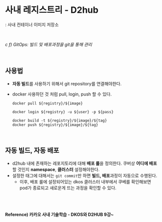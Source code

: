 # 사내 레지스트리 - D2hub

: 사내 컨테이너 이미지 저장소

<br>

*c f) GitOps: 빌드 및 배포과정을 git을 통해 관리*

<br>

## 사용법

* **자동 빌드**를 사용하기 위해서 git repository를 연결해야한다.

* docker 사용하던 것 처럼 pull, login, push 할 수 있다.

  ```shell
  docker pull ${registry}/${image}
  
  docker login ${registry} -u ${user} -p ${pass}
  
  docker build -t ${registry}/${image}/${tag}
  docker push ${registry}/${image}/${tag}
  ```

<br>

## 자동 빌드, 자동 배포

* d2hub 내에 존재하는 레포지토리에 대해 **배포 룰**을 정의한다. 쿠버상 **어디에 배포**할 것인지 **namespace**, **클러스터** 설정해야한다.
* 설정한 태그에 대해서는 `git commit`만 하면 **빌드, 배포**과정이 자동으로 수행된다.
  * 이후, 배포 룰에 설정되어있는 dkos 클러스터 내부에서 쿠베를 확인해보면 pod가 종료되고 새로운게 뜨는 과정을 확인할 수 있다.

<br><br>

#### Reference) 카카오 사내 기술학습 - DKOS와 D2HUB 9강~
